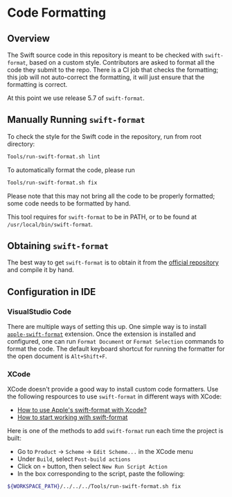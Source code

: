 # Code Formatting

## Overview
The Swift source code in this repository is meant to be checked with `swift-format`, based on a custom style.
Contributors are asked to format all the code they submit to the repo.
There is a CI job that checks the formatting; this job will not auto-correct the formatting, it will just ensure that the formatting is correct.

At this point we use release 5.7 of `swift-format`.

## Manually Running `swift-format`

To check the style for the Swift code in the repository, run from root directory:
```bash
Tools/run-swift-format.sh lint
```

To automatically format the code, please run
```bash
Tools/run-swift-format.sh fix
```

Please note that this may not bring all the code to be properly formatted; some code needs to be formatted by hand.

This tool requires for `swift-format` to be in PATH, or to be found at `/usr/local/bin/swift-format`.

## Obtaining `swift-format`
The best way to get `swift-format` is to obtain it from the [official repository](https://github.com/apple/swift-format) and compile it by hand.

## Configuration in IDE

### VisualStudio Code

There are multiple ways of setting this up.
One simple way is to install [`apple-swift-format`](https://marketplace.visualstudio.com/items?itemName=vknabel.vscode-apple-swift-format) extension.
Once the extension is installed and configured, one can run `Format Document` or `Format Selection` commands to format the code.
The default keyboard shortcut for running the formatter for the open document is `Alt+Shift+F`.

### XCode

XCode doesn't provide a good way to install custom code formatters.
Use the following respources to use `swift-format` in different ways with XCode:
* [How to use Apple's swift-format with Xcode?](https://stackoverflow.com/questions/64304613/how-to-use-apples-swift-format-with-xcode)
* [How to start working with swift-format](https://exyte.com/blog/how-to-start-working-with-swift-format)

Here is one of the methods to add `swift-format` run each time the project is built:
* Go to `Product` → `Scheme` → `Edit Scheme...` in the XCode menu
* Under `Build`, select `Post-build actions`
* Click on `+` button, then select `New Run Script Action`
* In the box corresponding to the script, paste the following:
```bash
${WORKSPACE_PATH}/../../../Tools/run-swift-format.sh fix
```